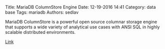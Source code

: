 Title: MariaDB ColumnStore Engine
Date: 12-19-2016 14:41
Category: data base
Tags: mariadb
Authors: sedlav

MariaDB ColumnStore is a powerful open source columnar storage engine that supports a wide variety of analytical use cases with ANSI SQL in highly scalable distributed environments.

[Link](https://www.percona.com/blog/2016/06/07/choosing-mysql-high-availability-solutions/)
